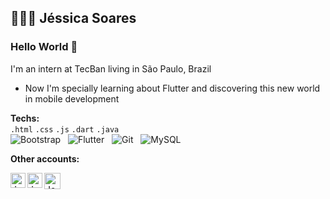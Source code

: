 ## 👩🏽‍💻 Jéssica Soares 

### Hello World 👋

I'm an intern at TecBan living in São Paulo, Brazil 

- Now I'm specially learning about Flutter and discovering this new world in mobile development

**Techs:** <br>
`.html` `.css` `.js` `.dart` `.java` <br>
![Bootstrap](https://img.shields.io/badge/-Bootstrap-563D7C?style=flat-square&logo=bootstrap) &nbsp;
![Flutter](https://img.shields.io/badge/-Flutter-02569B?style=flat-square&logo=flutter) &nbsp;
![Git](https://img.shields.io/badge/-Git-black?style=flat-square&logo=git) &nbsp;
![MySQL](https://img.shields.io/badge/-MySQL-black?style=flat-square&logo=mysql) &nbsp;

**Other accounts:** <br>

<a href="https://www.linkedin.com/in/jessicasoarescorreia/">
    <img align="left" alt="Jessica Soares | Linkedin" width="24px" src="https://github.com/TheDudeThatCode/TheDudeThatCode/blob/master/Assets/Linkedin.svg" />
 </a>
 <a href="https://www.instagram.com/jesoaresc/">
    <img align="left" alt="Jessica Soares | Instagram" width="24px" src="https://github.com/TheDudeThatCode/TheDudeThatCode/blob/master/Assets/Instagram.svg" />
 </a>
 <a href="mailto:correia.jessicasoares@gmail.com">
    <img align="left" alt="Jessica Soares | Gmail" width="26px" src="https://github.com/TheDudeThatCode/TheDudeThatCode/blob/master/Assets/Gmail.svg" />
 </a>

